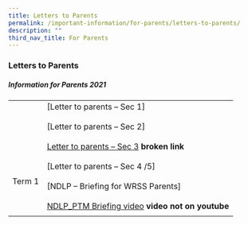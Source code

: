 ```yaml
---
title: Letters to Parents
permalink: /important-information/for-parents/letters-to-parents/
description: ""
third_nav_title: For Parents
---
```

### **Letters to Parents**
##### **Information for Parents 2021**

|  |  |
|---|---|
|  <br><br><br><br><br>Term 1 | [Letter to parents – Sec 1]<br><br>[Letter to parents – Sec 2]<br><br>[Letter to parents – Sec 3](https://woodlandsringsec.moe.edu.sg/wp-content/uploads/2021/01/2021-Term-1-School-Letter-Sec-3.pdf) **broken link** <br><br>[Letter to parents – Sec 4 /5]<br><br>[NDLP – Briefing for WRSS Parents]<br><br>[NDLP_PTM Briefing video](https://woodlandsringsec.moe.edu.sg/wp-content/uploads/2021/01/NDLP-Briefing-for-Parents.mp4)  **video not on youtube** |
|  |  |

